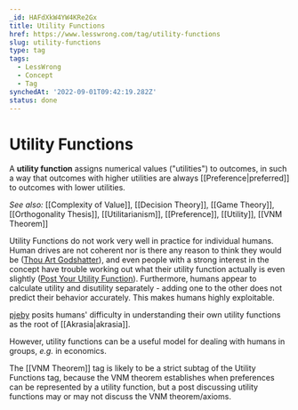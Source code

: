 ```yaml
---
_id: HAFdXkW4YW4KRe2Gx
title: Utility Functions
href: https://www.lesswrong.com/tag/utility-functions
slug: utility-functions
type: tag
tags:
  - LessWrong
  - Concept
  - Tag
synchedAt: '2022-09-01T09:42:19.282Z'
status: done
---
```


# Utility Functions

A **utility function** assigns numerical values ("utilities") to outcomes, in such a way that outcomes with higher utilities are always [[Preference|preferred]] to outcomes with lower utilities.

*See also:* [[Complexity of Value]], [[Decision Theory]], [[Game Theory]], [[Orthogonality Thesis]], [[Utilitarianism]], [[Preference]], [[Utility]], [[VNM Theorem]]

Utility Functions do not work very well in practice for individual humans. Human drives are not coherent nor is there any reason to think they would be ([Thou Art Godshatter](https://www.lesswrong.com/lw/l3/thou_art_godshatter/)), and even people with a strong interest in the concept have trouble working out what their utility function actually is even slightly ([Post Your Utility Function](https://www.lesswrong.com/lw/zv/post_your_utility_function/)). Furthermore, humans appear to calculate utility and disutility separately - adding one to the other does not predict their behavior accurately. This makes humans highly exploitable.

[pjeby](https://www.lesswrong.com/users/pjeby) posits humans' difficulty in understanding their own utility functions as the root of [[Akrasia|akrasia]].

However, utility functions can be a useful model for dealing with humans in groups, *e.g.* in economics.

The [[VNM Theorem]] tag is likely to be a strict subtag of the Utility Functions tag, because the VNM theorem establishes when preferences can be represented by a utility function, but a post discussing utility functions may or may not discuss the VNM theorem/axioms.
